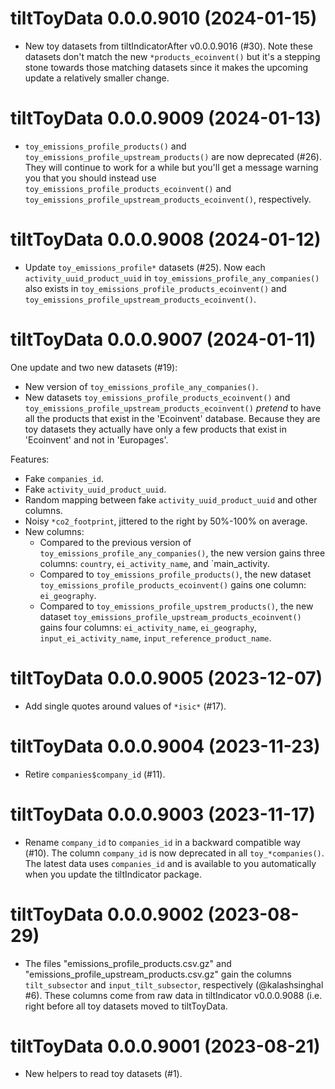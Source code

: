 <!-- NEWS.md is maintained by https://cynkra.github.io/fledge, do not edit -->

# tiltToyData 0.0.0.9010 (2024-01-15)

* New toy datasets from tiltIndicatorAfter v0.0.0.9016 (#30). Note these datasets
don't match the new `*products_ecoinvent()` but it's a stepping stone towards
those matching datasets since it makes the upcoming update a relatively smaller
change.

# tiltToyData 0.0.0.9009 (2024-01-13)

* `toy_emissions_profile_products()` and
`toy_emissions_profile_upstream_products()` are now deprecated (#26). They will
continue to work for a while but you'll get a message warning you that you
should instead use `toy_emissions_profile_products_ecoinvent()` and
`toy_emissions_profile_upstream_products_ecoinvent()`, respectively.

# tiltToyData 0.0.0.9008 (2024-01-12)

* Update `toy_emissions_profile*` datasets (#25). Now each `activity_uuid_product_uuid`
in `toy_emissions_profile_any_companies()` also exists in
`toy_emissions_profile_products_ecoinvent()` and
`toy_emissions_profile_upstream_products_ecoinvent()`.

# tiltToyData 0.0.0.9007 (2024-01-11)

One update and two new datasets (#19):

* New version of `toy_emissions_profile_any_companies()`.
* New datasets `toy_emissions_profile_products_ecoinvent()` and
`toy_emissions_profile_upstream_products_ecoinvent()` *pretend* to have all the
products that exist in the 'Ecoinvent' database. Because they are toy datasets
they actually have only a few products that exist in 'Ecoinvent' and not in
'Europages'.

Features:

* Fake `companies_id`.
* Fake `activity_uuid_product_uuid`.
* Random mapping between fake `activity_uuid_product_uuid` and other columns.
* Noisy `*co2_footprint`, jittered to the right by 50%-100% on average.
* New columns:
    * Compared to the previous version of `toy_emissions_profile_any_companies()`,
    the new version gains three columns: `country`, `ei_activity_name`, and
    `main_activity.
    * Compared to `toy_emissions_profile_products()`, the new dataset
    `toy_emissions_profile_products_ecoinvent()` gains one column:
    `ei_geography`.
    * Compared to `toy_emissions_profile_upstrem_products()`, the new dataset
    `toy_emissions_profile_upstream_products_ecoinvent()` gains four columns:
    `ei_activity_name`, `ei_geography`, `input_ei_activity_name`,
    `input_reference_product_name`.

# tiltToyData 0.0.0.9005 (2023-12-07)

* Add single quotes around values of `*isic*` (#17).

# tiltToyData 0.0.0.9004 (2023-11-23)

* Retire `companies$company_id` (#11).

# tiltToyData 0.0.0.9003 (2023-11-17)

* Rename `company_id` to `companies_id` in a backward compatible way (#10). The
column `company_id` is now deprecated in all `toy_*companies()`. The latest data
uses `companies_id` and is available to you automatically when you update the
tiltIndicator package.

# tiltToyData 0.0.0.9002 (2023-08-29)

* The files "emissions_profile_products.csv.gz" and "emissions_profile_upstream_products.csv.gz" gain the columns `tilt_subsector` and `input_tilt_subsector`, respectively (@kalashsinghal #6). These columns come from raw data in tiltIndicator v0.0.0.9088 (i.e. right before all toy datasets moved to tiltToyData.

# tiltToyData 0.0.0.9001 (2023-08-21)

* New helpers to read toy datasets (#1).
